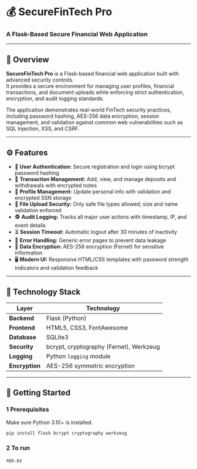 # 💰 SecureFinTech Pro  
### A Flask-Based Secure Financial Web Application  

---

## 🧩 Overview

**SecureFinTech Pro** is a Flask-based financial web application built with advanced security controls.  
It provides a secure environment for managing user profiles, financial transactions, and document uploads while enforcing strict authentication, encryption, and audit logging standards.  

The application demonstrates real-world FinTech security practices, including password hashing, AES-256 data encryption, session management, and validation against common web vulnerabilities such as SQL Injection, XSS, and CSRF.

---

## ⚙️ Features

- 🔐 **User Authentication:** Secure registration and login using bcrypt password hashing  
- 🧾 **Transaction Management:** Add, view, and manage deposits and withdrawals with encrypted notes  
- 🧠 **Profile Management:** Update personal info with validation and encrypted SSN storage  
- 🧱 **File Upload Security:** Only safe file types allowed; size and name validation enforced  
- 🕵️ **Audit Logging:** Tracks all major user actions with timestamp, IP, and event details  
- ⏳ **Session Timeout:** Automatic logout after 30 minutes of inactivity  
- 🧰 **Error Handling:** Generic error pages to prevent data leakage  
- 🧮 **Data Encryption:** AES-256 encryption (Fernet) for sensitive information  
- 🖥️ **Modern UI:** Responsive HTML/CSS templates with password strength indicators and validation feedback  

---

## 🧠 Technology Stack

| Layer | Technology |
|--------|-------------|
| **Backend** | Flask (Python) |
| **Frontend** | HTML5, CSS3, FontAwesome |
| **Database** | SQLite3 |
| **Security** | bcrypt, cryptography (Fernet), Werkzeug |
| **Logging** | Python `logging` module |
| **Encryption** | AES-256 symmetric encryption |

---

## 🚀 Getting Started

### **1 Prerequisites**
Make sure Python 3.10+ is installed.      

```bash
pip install flask bcrypt cryptography werkzeug
```

### **2 To run** 
```bash
app.py

